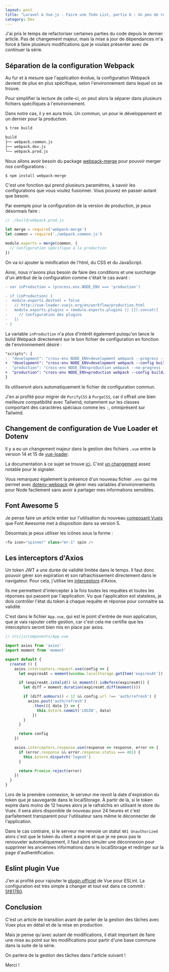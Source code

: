 ```yaml
---
layout: post
title: "Laravel & Vue.js - Faire une Todo List, partie 6 : Un peu de refactoring"
category: Dev
---
```


J'ai pris le temps de refactoriser certaines parties du code depuis le dernier article. Pas de changement majeur, mais la mise à jour de dépendances m'a forcé à faire plusieurs modifications que je voulais présenter avec de continuer la série.


## Séparation de la configuration Webpack

Au fur et à mesure que l'application évolue, la configuration Webpack devient de plus en plus spécifique, selon l'environnement dans lequel on se trouve.

Pour simplifier la lecture de celle-ci, on peut alors la séparer dans plusieurs fichiers spécifiques à l'environnement.

Dans notre cas, il y en aura trois. Un commun, un pour le développement et un dernier pour la production.

```bash
$ tree build

build
├── webpack.common.js
├── webpack.dev.js
└── webpack.prod.js
```

Nous allons avoir besoin du package [webpack-merge](https://github.com/survivejs/webpack-merge) pour pouvoir merger nos configurations :

```bash
$ npm install webpack-merge
```

C'est une fonction qui prend plusieurs paramètres, à savoir les configurations que vous voulez fusionner. Vous pouvez en passer autant que besoin.

Par exemple pour la configuration de la version de production, je peux désormais faire :

```js
// ./build/webpack.prod.js

let merge = require('webpack-merge')
let common = require('./webpack.common.js')

module.exports = merge(common, {
  // Configuration spécifique à la production
})
```

On va ici ajouter la minification de l'html, du CSS et du JavaScript.

Ainsi, nous n'avons plus besoin de faire des conditions et une surcharge d'un attribut de la configuration comme c'était le cas avant :

```diff
- var inProduction = (process.env.NODE_ENV === 'production')

- if (inProduction) {
-  module.exports.devtool = false
-   // http://vue-loader.vuejs.org/en/workflow/production.html
-   module.exports.plugins = (module.exports.plugins || []).concat([
-     // Configuration des plugins
-   ])
- }
```

La variable `inProduction` n'a plus d'intérêt également puisqu'on lance le build Webpack directement sur le bon fichier de configuration en fonction de l'environnement désiré :

```diff
"scripts": {
-  "development": "cross-env NODE_ENV=development webpack --progress --hide-modules",
+  "development": "cross-env NODE_ENV=development webpack --config build/webpack.dev.js --mode development --progress --hide-modules",
-  "production": "cross-env NODE_ENV=production webpack --no-progress --hide-modules",
+  "production": "cross-env NODE_ENV=production webpack --config build/webpack.prod.js --mode production --no-progress --hide-modules",
}
```

Ils utiliseront alors automatiquement le fichier de configuration commun.

J'en ai profité pour migrer de `PurifyCSS` à `PurgeCSS`, car il offrait une bien meilleure compatibilité avec Tailwind, notamment sur les classes comportant des caractères spéciaux comme les `:`, omniprésent sur Tailwind.

## Changement de configuration de Vue Loader et Dotenv

Il y a eu un changement majeur dans la gestion des fichiers `.vue` entre la version 14 et 15 de [vue-loader](https://github.com/vuejs/vue-loader).

La documentation à ce sujet se trouve [ici](https://vue-loader.vuejs.org/migrating.html). C'est [un changement](https://github.com/guillaumebriday/todolist-frontend-vuejs/commit/0e58b6185f9e02cd4b929afdf896388847c7f23e) assez notable pour le signaler.

Vous remarquez également la présence d'un nouveau fichier `.env` qui me permet avec [dotenv-webpack](https://github.com/mrsteele/dotenv-webpack) de gérer mes variables d'environnements pour Node facilement sans avoir à partager mes informations sensibles.

## Font Awesome 5

Je pense faire un article entier sur l'utilisation du nouveau [composant Vuejs](https://fontawesome.com/how-to-use/on-the-web/using-with/vuejs) que Font Awesome met à disposition dans sa version 5.

Désormais je peux utiliser les icônes sous la forme :

```js
<fa icon="spinner" class="mr-1" spin />
```

## Les interceptors d'Axios

Un token JWT a une durée de validité limitée dans le temps. Il faut donc pouvoir gérer son expiration et son rafraichissement directement dans le navigateur. Pour cela, j'utilise les [interceptors](https://github.com/axios/axios#interceptors) d'Axios.

Ils me permettent d'intercepter à la fois toutes les requêtes et toutes les réponses qui passent par l'application. Vu que l'application est stateless, je dois contrôler l'état du token à chaque requête et réponse pour connaitre sa validité.

C'est dans le fichier `App.vue`, qui est le point d'entrée de mon application, que je vais rajouter cette gestion, car c'est cela me certifie que les interceptors seront bien mis en place par axios.

```js
// src/js/components/App.vue

import axios from 'axios'
import moment from 'moment'

export default {
  created () {
    axios.interceptors.request.use(config => {
      let expiresAt = moment(window.localStorage.getItem('expiresAt'))

      if (expiresAt.isValid() && moment().isBefore(expiresAt)) {
        let diff = moment.duration(expiresAt.diff(moment()))

        if (diff.asHours() < 12 && config.url !== 'auth/refresh') {
          axios.post('auth/refresh')
            .then(({ data }) => {
              this.$store.commit('LOGIN', data)
            })
        }
      }

      return config
    })

    axios.interceptors.response.use(response => response, error => {
      if (error.response && error.response.status === 401) {
        this.$store.dispatch('logout')
      }

      return Promise.reject(error)
    })
  }
}
```

Lors de la première connexion, le serveur me revoit la date d'expiration du token que je sauvegarde dans le localStorage. À partir de là, si le token expire dans moins de 12 heures alors je le rafraîchis en utilisant le store du Vuex. Il sera alors disponible de nouveau pour 24 heures et c'est parfaitement transparent pour l'utilisateur sans même le déconnecter de l'application.

Dans le cas contraire, si le serveur me renvoie un statut `401 Unauthorized` alors c'est que le token du client a expiré et que je ne peux pas le renouveler automatiquement, il faut alors simuler une déconnexion pour supprimer les anciennes informations dans le localStorage et rediriger sur la page d'authentification.

## Eslint plugin Vue

J'en ai profité pour rajouter le [plugin officiel](https://github.com/vuejs/eslint-plugin-vue) de Vue pour ESLint. La configuration est très simple à changer et tout est dans ce commit : [5f81780](https://github.com/guillaumebriday/todolist-frontend-vuejs/commit/5f817803500ac2dab6ba719513e7671a8ceabeb7).

## Conclusion

C'est un article de transition avant de parler de la gestion des tâches avec Vuex plus en détail et de la mise en production.

Mais je pense qu'avec autant de modifications, il était important de faire une mise au point sur les modifications pour partir d'une base commune dans la suite de la série.

On parlera de la gestion des tâches dans l'article suivant !

Merci !
